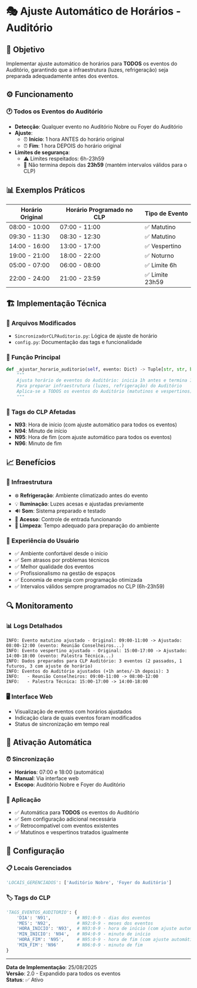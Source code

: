 # 🎭 Ajuste Automático de Horários - Auditório

## 🎯 Objetivo
Implementar ajuste automático de horários para **TODOS** os eventos do Auditório, garantindo que a infraestrutura (luzes, refrigeração) seja preparada adequadamente antes dos eventos.

## ⚙️ Funcionamento

### 🕐 Todos os Eventos do Auditório
- **Detecção**: Qualquer evento no Auditório Nobre ou Foyer do Auditório
- **Ajuste**: 
  - ⏰ **Início**: 1 hora ANTES do horário original
  - ⏰ **Fim**: 1 hora DEPOIS do horário original
- **Limites de segurança**:
  -   ⚠️ Limites respeitados: 6h-23h59
  - 🚫 Não termina depois das **23h59** (mantém intervalos válidos para o CLP)

## 📊 Exemplos Práticos

| Horário Original | Horário Programado no CLP | Tipo de Evento |
|------------------|---------------------------|----------------|
| 08:00 - 10:00    | 07:00 - 11:00            | ✅ Matutino    |
| 09:30 - 11:30    | 08:30 - 12:30            | ✅ Matutino    |
| 14:00 - 16:00    | 13:00 - 17:00            | ✅ Vespertino  |
| 19:00 - 21:00    | 18:00 - 22:00            | ✅ Noturno     |
| 05:00 - 07:00    | 06:00 - 08:00            | ✅ Limite 6h   |
| 22:00 - 24:00    | 21:00 - 23:59            | ✅ Limite 23h59|

## 🏗️ Implementação Técnica

### 📁 Arquivos Modificados
- `SincronizadorCLPAuditorio.py`: Lógica de ajuste de horário
- `config.py`: Documentação das tags e funcionalidade

### 🔧 Função Principal
```python
def _ajustar_horario_auditorio(self, evento: Dict) -> Tuple[str, str, bool]:
    """
    Ajusta horário de eventos do Auditório: inicia 1h antes e termina 1h depois
    Para preparar infraestrutura (luzes, refrigeração) do Auditório
    Aplica-se a TODOS os eventos do Auditório (matutinos e vespertinos)
    """
```

### 📝 Tags do CLP Afetadas
- **N93**: Hora de início (com ajuste automático para todos os eventos)
- **N94**: Minuto de início
- **N95**: Hora de fim (com ajuste automático para todos os eventos)  
- **N96**: Minuto de fim

## 📈 Benefícios

### 🏢 Infraestrutura
- ❄️ **Refrigeração**: Ambiente climatizado antes do evento
- 💡 **Iluminação**: Luzes acesas e ajustadas previamente
- 🔊 **Som**: Sistema preparado e testado
- 🚪 **Acesso**: Controle de entrada funcionando
- 🧹 **Limpeza**: Tempo adequado para preparação do ambiente

### 👥 Experiência do Usuário
- ✅ Ambiente confortável desde o início
- ✅ Sem atrasos por problemas técnicos
- ✅ Melhor qualidade dos eventos
- ✅ Profissionalismo na gestão de espaços
- ✅ Economia de energia com programação otimizada
- ✅ Intervalos válidos sempre programados no CLP (6h-23h59)

## 🔍 Monitoramento

### 📊 Logs Detalhados
```
INFO: Evento matutino ajustado - Original: 09:00-11:00 -> Ajustado: 08:00-12:00 (evento: Reunião Conselheiros...)
INFO: Evento vespertino ajustado - Original: 15:00-17:00 -> Ajustado: 14:00-18:00 (evento: Palestra Técnica...)
INFO: Dados preparados para CLP Auditório: 3 eventos (2 passados, 1 futuros, 3 com ajuste de horário)
INFO: Eventos do Auditório ajustados (+1h antes/-1h depois): 3
INFO:   - Reunião Conselheiros: 09:00-11:00 -> 08:00-12:00
INFO:   - Palestra Técnica: 15:00-17:00 -> 14:00-18:00
```

### 🖥️ Interface Web
- Visualização de eventos com horários ajustados
- Indicação clara de quais eventos foram modificados
- Status de sincronização em tempo real

## 🚀 Ativação Automática

### ⏰ Sincronização
- **Horários**: 07:00 e 18:00 (automática)
- **Manual**: Via interface web
- **Escopo**: Auditório Nobre e Foyer do Auditório

### 🎯 Aplicação
- ✅ Automática para **TODOS** os eventos do Auditório
- ✅ Sem configuração adicional necessária
- ✅ Retrocompatível com eventos existentes
- ✅ Matutinos e vespertinos tratados igualmente

## 🔧 Configuração

### 📋 Locais Gerenciados
```python
'LOCAIS_GERENCIADOS': ['Auditório Nobre', 'Foyer do Auditório']
```

### 🏷️ Tags do CLP
```python
'TAGS_EVENTOS_AUDITORIO': {
    'DIA': 'N91',          # N91:0-9 - dias dos eventos  
    'MES': 'N92',          # N92:0-9 - meses dos eventos
    'HORA_INICIO': 'N93',  # N93:0-9 - hora de início (com ajuste automático para todos os eventos)
    'MIN_INICIO': 'N94',   # N94:0-9 - minuto de início
    'HORA_FIM': 'N95',     # N95:0-9 - hora de fim (com ajuste automático para todos os eventos)
    'MIN_FIM': 'N96'       # N96:0-9 - minuto de fim
}
```

---

**Data de Implementação**: 25/08/2025  
**Versão**: 2.0 - Expandido para todos os eventos  
**Status**: ✅ Ativo
